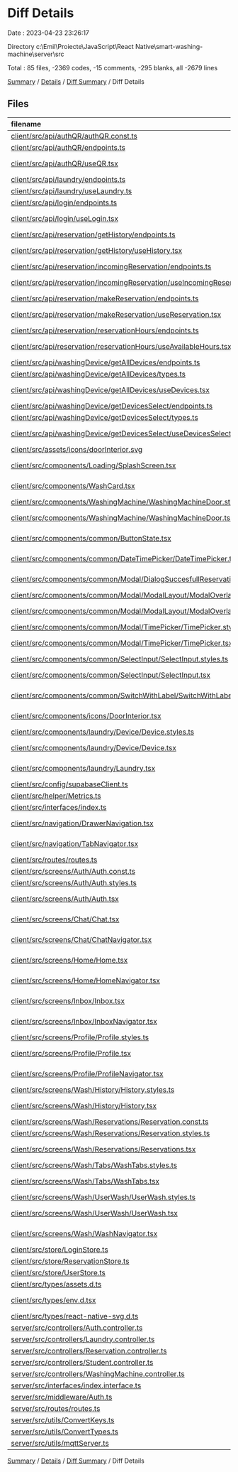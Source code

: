 # Diff Details

Date : 2023-04-23 23:26:17

Directory c:\\Emil\\Proiecte\\JavaScript\\React Native\\smart-washing-machine\\server\\src

Total : 85 files,  -2369 codes, -15 comments, -295 blanks, all -2679 lines

[Summary](results.md) / [Details](details.md) / [Diff Summary](diff.md) / Diff Details

## Files
| filename | language | code | comment | blank | total |
| :--- | :--- | ---: | ---: | ---: | ---: |
| [client/src/api/authQR/authQR.const.ts](/client/src/api/authQR/authQR.const.ts) | TypeScript | -5 | 0 | -1 | -6 |
| [client/src/api/authQR/endpoints.ts](/client/src/api/authQR/endpoints.ts) | TypeScript | -26 | 0 | -3 | -29 |
| [client/src/api/authQR/useQR.tsx](/client/src/api/authQR/useQR.tsx) | TypeScript React | -17 | 0 | -2 | -19 |
| [client/src/api/laundry/endpoints.ts](/client/src/api/laundry/endpoints.ts) | TypeScript | -15 | 0 | -4 | -19 |
| [client/src/api/laundry/useLaundry.ts](/client/src/api/laundry/useLaundry.ts) | TypeScript | -26 | 0 | -5 | -31 |
| [client/src/api/login/endpoints.ts](/client/src/api/login/endpoints.ts) | TypeScript | -18 | 0 | -5 | -23 |
| [client/src/api/login/useLogin.tsx](/client/src/api/login/useLogin.tsx) | TypeScript React | -17 | 0 | -2 | -19 |
| [client/src/api/reservation/getHistory/endpoints.ts](/client/src/api/reservation/getHistory/endpoints.ts) | TypeScript | -16 | 0 | -4 | -20 |
| [client/src/api/reservation/getHistory/useHistory.tsx](/client/src/api/reservation/getHistory/useHistory.tsx) | TypeScript React | -21 | 0 | -2 | -23 |
| [client/src/api/reservation/incomingReservation/endpoints.ts](/client/src/api/reservation/incomingReservation/endpoints.ts) | TypeScript | -22 | 0 | -3 | -25 |
| [client/src/api/reservation/incomingReservation/useIncomingReservation.tsx](/client/src/api/reservation/incomingReservation/useIncomingReservation.tsx) | TypeScript React | -13 | 0 | -1 | -14 |
| [client/src/api/reservation/makeReservation/endpoints.ts](/client/src/api/reservation/makeReservation/endpoints.ts) | TypeScript | -16 | -1 | -4 | -21 |
| [client/src/api/reservation/makeReservation/useReservation.tsx](/client/src/api/reservation/makeReservation/useReservation.tsx) | TypeScript React | -19 | 0 | -3 | -22 |
| [client/src/api/reservation/reservationHours/endpoints.ts](/client/src/api/reservation/reservationHours/endpoints.ts) | TypeScript | -16 | 0 | -3 | -19 |
| [client/src/api/reservation/reservationHours/useAvailableHours.tsx](/client/src/api/reservation/reservationHours/useAvailableHours.tsx) | TypeScript React | -33 | 0 | -4 | -37 |
| [client/src/api/washingDevice/getAllDevices/endpoints.ts](/client/src/api/washingDevice/getAllDevices/endpoints.ts) | TypeScript | -18 | 0 | -4 | -22 |
| [client/src/api/washingDevice/getAllDevices/types.ts](/client/src/api/washingDevice/getAllDevices/types.ts) | TypeScript | -14 | 0 | 0 | -14 |
| [client/src/api/washingDevice/getAllDevices/useDevices.tsx](/client/src/api/washingDevice/getAllDevices/useDevices.tsx) | TypeScript React | -12 | -1 | -3 | -16 |
| [client/src/api/washingDevice/getDevicesSelect/endpoints.ts](/client/src/api/washingDevice/getDevicesSelect/endpoints.ts) | TypeScript | -17 | 0 | -4 | -21 |
| [client/src/api/washingDevice/getDevicesSelect/types.ts](/client/src/api/washingDevice/getDevicesSelect/types.ts) | TypeScript | -10 | 0 | -2 | -12 |
| [client/src/api/washingDevice/getDevicesSelect/useDevicesSelect.tsx](/client/src/api/washingDevice/getDevicesSelect/useDevicesSelect.tsx) | TypeScript React | -28 | 0 | -2 | -30 |
| [client/src/assets/icons/doorInterior.svg](/client/src/assets/icons/doorInterior.svg) | XML | -13 | 0 | -1 | -14 |
| [client/src/components/Loading/SplashScreen.tsx](/client/src/components/Loading/SplashScreen.tsx) | TypeScript React | -25 | 0 | -3 | -28 |
| [client/src/components/WashCard.tsx](/client/src/components/WashCard.tsx) | TypeScript React | -41 | 0 | -6 | -47 |
| [client/src/components/WashingMachine/WashingMachineDoor.styles.ts](/client/src/components/WashingMachine/WashingMachineDoor.styles.ts) | TypeScript | -21 | 0 | -3 | -24 |
| [client/src/components/WashingMachine/WashingMachineDoor.tsx](/client/src/components/WashingMachine/WashingMachineDoor.tsx) | TypeScript React | -25 | 0 | -4 | -29 |
| [client/src/components/common/ButtonState.tsx](/client/src/components/common/ButtonState.tsx) | TypeScript React | -30 | 0 | -4 | -34 |
| [client/src/components/common/DateTimePicker/DateTimePicker.tsx](/client/src/components/common/DateTimePicker/DateTimePicker.tsx) | TypeScript React | -34 | -1 | -8 | -43 |
| [client/src/components/common/Modal/DialogSuccesfullReservation/SuccessfulReservation.tsx](/client/src/components/common/Modal/DialogSuccesfullReservation/SuccessfulReservation.tsx) | TypeScript React | -70 | -3 | -13 | -86 |
| [client/src/components/common/Modal/ModalLayout/ModalOverlay.styles.ts](/client/src/components/common/Modal/ModalLayout/ModalOverlay.styles.ts) | TypeScript | -5 | 0 | -1 | -6 |
| [client/src/components/common/Modal/ModalLayout/ModalOverlay.tsx](/client/src/components/common/Modal/ModalLayout/ModalOverlay.tsx) | TypeScript React | -48 | 0 | -3 | -51 |
| [client/src/components/common/Modal/TimePicker/TimePicker.styles.ts](/client/src/components/common/Modal/TimePicker/TimePicker.styles.ts) | TypeScript | -23 | -1 | -4 | -28 |
| [client/src/components/common/Modal/TimePicker/TimePicker.tsx](/client/src/components/common/Modal/TimePicker/TimePicker.tsx) | TypeScript React | -194 | -4 | -16 | -214 |
| [client/src/components/common/SelectInput/SelectInput.styles.ts](/client/src/components/common/SelectInput/SelectInput.styles.ts) | TypeScript | -5 | 0 | -1 | -6 |
| [client/src/components/common/SelectInput/SelectInput.tsx](/client/src/components/common/SelectInput/SelectInput.tsx) | TypeScript React | -95 | 0 | -11 | -106 |
| [client/src/components/common/SwitchWithLabel/SwitchWithLabel.tsx](/client/src/components/common/SwitchWithLabel/SwitchWithLabel.tsx) | TypeScript React | -36 | 0 | -6 | -42 |
| [client/src/components/icons/DoorInterior.tsx](/client/src/components/icons/DoorInterior.tsx) | TypeScript React | -30 | 0 | -2 | -32 |
| [client/src/components/laundry/Device/Device.styles.ts](/client/src/components/laundry/Device/Device.styles.ts) | TypeScript | -15 | 0 | -3 | -18 |
| [client/src/components/laundry/Device/Device.tsx](/client/src/components/laundry/Device/Device.tsx) | TypeScript React | -111 | -1 | -10 | -122 |
| [client/src/components/laundry/Laundry.tsx](/client/src/components/laundry/Laundry.tsx) | TypeScript React | -54 | 0 | -7 | -61 |
| [client/src/config/supabaseClient.ts](/client/src/config/supabaseClient.ts) | TypeScript | -7 | 0 | -2 | -9 |
| [client/src/helper/Metrics.ts](/client/src/helper/Metrics.ts) | TypeScript | -8 | 0 | -4 | -12 |
| [client/src/interfaces/index.ts](/client/src/interfaces/index.ts) | TypeScript | -33 | 0 | -7 | -40 |
| [client/src/navigation/DrawerNavigation.tsx](/client/src/navigation/DrawerNavigation.tsx) | TypeScript React | -72 | 0 | -10 | -82 |
| [client/src/navigation/TabNavigator.tsx](/client/src/navigation/TabNavigator.tsx) | TypeScript React | -121 | 0 | -7 | -128 |
| [client/src/routes/routes.ts](/client/src/routes/routes.ts) | TypeScript | -5 | 0 | -2 | -7 |
| [client/src/screens/Auth/Auth.const.ts](/client/src/screens/Auth/Auth.const.ts) | TypeScript | -8 | 0 | -2 | -10 |
| [client/src/screens/Auth/Auth.styles.ts](/client/src/screens/Auth/Auth.styles.ts) | TypeScript | -8 | 0 | -4 | -12 |
| [client/src/screens/Auth/Auth.tsx](/client/src/screens/Auth/Auth.tsx) | TypeScript React | -161 | -1 | -14 | -176 |
| [client/src/screens/Chat/Chat.tsx](/client/src/screens/Chat/Chat.tsx) | TypeScript React | -10 | 0 | -3 | -13 |
| [client/src/screens/Chat/ChatNavigator.tsx](/client/src/screens/Chat/ChatNavigator.tsx) | TypeScript React | -15 | 0 | -4 | -19 |
| [client/src/screens/Home/Home.tsx](/client/src/screens/Home/Home.tsx) | TypeScript React | -54 | 0 | -6 | -60 |
| [client/src/screens/Home/HomeNavigator.tsx](/client/src/screens/Home/HomeNavigator.tsx) | TypeScript React | -55 | 0 | -5 | -60 |
| [client/src/screens/Inbox/Inbox.tsx](/client/src/screens/Inbox/Inbox.tsx) | TypeScript React | -6 | 0 | -3 | -9 |
| [client/src/screens/Inbox/InboxNavigator.tsx](/client/src/screens/Inbox/InboxNavigator.tsx) | TypeScript React | -15 | 0 | -5 | -20 |
| [client/src/screens/Profile/Profile.styles.ts](/client/src/screens/Profile/Profile.styles.ts) | TypeScript | -6 | 0 | -2 | -8 |
| [client/src/screens/Profile/Profile.tsx](/client/src/screens/Profile/Profile.tsx) | TypeScript React | -49 | 0 | -10 | -59 |
| [client/src/screens/Profile/ProfileNavigator.tsx](/client/src/screens/Profile/ProfileNavigator.tsx) | TypeScript React | -15 | 0 | -4 | -19 |
| [client/src/screens/Wash/History/History.styles.ts](/client/src/screens/Wash/History/History.styles.ts) | TypeScript | -6 | 0 | -1 | -7 |
| [client/src/screens/Wash/History/History.tsx](/client/src/screens/Wash/History/History.tsx) | TypeScript React | -78 | 0 | -6 | -84 |
| [client/src/screens/Wash/Reservations/Reservation.const.ts](/client/src/screens/Wash/Reservations/Reservation.const.ts) | TypeScript | -32 | 0 | -8 | -40 |
| [client/src/screens/Wash/Reservations/Reservation.styles.ts](/client/src/screens/Wash/Reservations/Reservation.styles.ts) | TypeScript | -9 | 0 | -3 | -12 |
| [client/src/screens/Wash/Reservations/Reservations.tsx](/client/src/screens/Wash/Reservations/Reservations.tsx) | TypeScript React | -225 | -1 | -20 | -246 |
| [client/src/screens/Wash/Tabs/WashTabs.styles.ts](/client/src/screens/Wash/Tabs/WashTabs.styles.ts) | TypeScript | -4 | 0 | -1 | -5 |
| [client/src/screens/Wash/Tabs/WashTabs.tsx](/client/src/screens/Wash/Tabs/WashTabs.tsx) | TypeScript React | -178 | -10 | -20 | -208 |
| [client/src/screens/Wash/UserWash/UserWash.styles.ts](/client/src/screens/Wash/UserWash/UserWash.styles.ts) | TypeScript | -6 | 0 | -2 | -8 |
| [client/src/screens/Wash/UserWash/UserWash.tsx](/client/src/screens/Wash/UserWash/UserWash.tsx) | TypeScript React | -161 | -2 | -20 | -183 |
| [client/src/screens/Wash/WashNavigator.tsx](/client/src/screens/Wash/WashNavigator.tsx) | TypeScript React | -20 | 0 | -6 | -26 |
| [client/src/store/LoginStore.ts](/client/src/store/LoginStore.ts) | TypeScript | -14 | 0 | -2 | -16 |
| [client/src/store/ReservationStore.ts](/client/src/store/ReservationStore.ts) | TypeScript | -59 | 0 | -7 | -66 |
| [client/src/store/UserStore.ts](/client/src/store/UserStore.ts) | TypeScript | -18 | 0 | -3 | -21 |
| [client/src/types/assets.d.ts](/client/src/types/assets.d.ts) | TypeScript | -4 | 0 | -1 | -5 |
| [client/src/types/env.d.tsx](/client/src/types/env.d.tsx) | TypeScript React | -5 | 0 | -1 | -6 |
| [client/src/types/react-native-svg.d.ts](/client/src/types/react-native-svg.d.ts) | TypeScript | -7 | 0 | 0 | -7 |
| [server/src/controllers/Auth.controller.ts](/server/src/controllers/Auth.controller.ts) | TypeScript | 36 | 0 | 7 | 43 |
| [server/src/controllers/Laundry.controller.ts](/server/src/controllers/Laundry.controller.ts) | TypeScript | 12 | 0 | 3 | 15 |
| [server/src/controllers/Reservation.controller.ts](/server/src/controllers/Reservation.controller.ts) | TypeScript | 93 | 6 | 20 | 119 |
| [server/src/controllers/Student.controller.ts](/server/src/controllers/Student.controller.ts) | TypeScript | 17 | 0 | 4 | 21 |
| [server/src/controllers/WashingMachine.controller.ts](/server/src/controllers/WashingMachine.controller.ts) | TypeScript | 56 | 0 | 7 | 63 |
| [server/src/interfaces/index.interface.ts](/server/src/interfaces/index.interface.ts) | TypeScript | 18 | 0 | 2 | 20 |
| [server/src/middleware/Auth.ts](/server/src/middleware/Auth.ts) | TypeScript | 48 | 0 | 4 | 52 |
| [server/src/routes/routes.ts](/server/src/routes/routes.ts) | TypeScript | 19 | 0 | 2 | 21 |
| [server/src/utils/ConvertKeys.ts](/server/src/utils/ConvertKeys.ts) | TypeScript | 12 | 0 | 3 | 15 |
| [server/src/utils/ConvertTypes.ts](/server/src/utils/ConvertTypes.ts) | TypeScript | 8 | 0 | 2 | 10 |
| [server/src/utils/mqttServer.ts](/server/src/utils/mqttServer.ts) | TypeScript | 40 | 5 | 13 | 58 |

[Summary](results.md) / [Details](details.md) / [Diff Summary](diff.md) / Diff Details